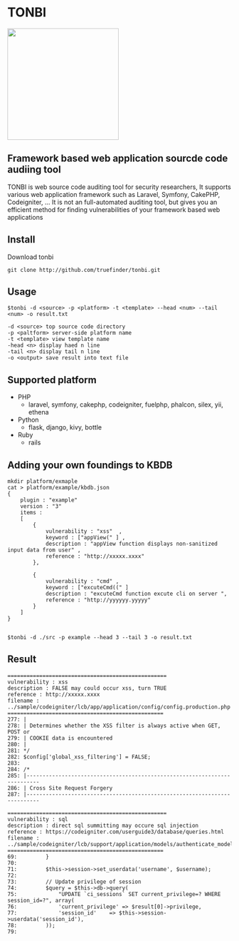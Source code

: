 # TONBI
<img src="https://user-images.githubusercontent.com/4240789/109131685-5fbdb500-7796-11eb-82d1-93237d83430c.jpg" width=250> 

## Framework based web application sourcde code audiing tool
TONBI is web source code auditing tool for security researchers, It supports various web application framework such as Laravel, Symfony, CakePHP, Codeigniter, ... It is not an full-automated auditing tool, but gives you an efficient method for finding vulnerabilities of your framework based web applications 

## Install 
Download tonbi 
```
git clone http://github.com/truefinder/tonbi.git 
```

## Usage 
```
$tonbi -d <source> -p <platform> -t <template> --head <num> --tail <num> -o result.txt

-d <source> top source code directory
-p <paltform> server-side platform name     
-t <template> view template name
-head <n> display haed n line
-tail <n> display tail n line 
-o <output> save result into text file

```

## Supported platform 
* PHP
    - laravel, symfony, cakephp, codeigniter, fuelphp, phalcon, silex, yii, ethena
* Python
    - flask, django, kivy, bottle
* Ruby
    - rails 


## Adding your own foundings to KBDB
```
mkdir platform/exmaple 
cat > platform/example/kbdb.json
{
	plugin : "example"
	version : "3"
	items : 
	[ 
		{
			vulnerability : "xss"  ,
			keyword : ["appView(" ] , 
			description : "appView function displays non-sanitized input data from user" , 
			reference : "http://xxxxx.xxxx" 
		},

		{
			vulnerability : "cmd" ,
			keyword : ["excuteCmd((" ]
			description : "excuteCmd function excute cli on server ", 
			reference : "http://yyyyyy.yyyyy" 
		}
	]
}


$tonbi -d ./src -p example --head 3 --tail 3 -o result.txt

```

## Result 
```
==================================================
vulnerability : xss
description : FALSE may could occur xss, turn TRUE
reference : http://xxxxx.xxxx
filename : ../sample/codeigniter/lcb/app/application/config/config.production.php
=================================================
277: |
278: | Determines whether the XSS filter is always active when GET, POST or
279: | COOKIE data is encountered
280: |
281: */
282: $config['global_xss_filtering'] = FALSE;
283: 
284: /*
285: |--------------------------------------------------------------------------
286: | Cross Site Request Forgery
287: |--------------------------------------------------------------------------

==================================================
vulnerability : sql
description : direct sql summitting may occure sql injection 
reference : https://codeigniter.com/userguide3/database/queries.html
filename : ../sample/codeigniter/lcb/support/application/models/authenticate_model.php
=================================================
69:         }
70: 
71:         $this->session->set_userdata('username', $username);
72: 
73:         // Update privilege of session
74:         $query = $this->db->query(
75:             "UPDATE `ci_sessions` SET current_privilege=? WHERE session_id=?", array(
76:             'current_privilege' => $result[0]->privilege,
77:             'session_id'    => $this->session->userdata('session_id'),
78:         ));
79: 


```
